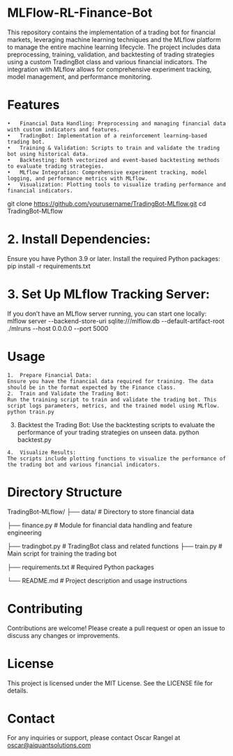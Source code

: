 # MLFlow-RL-Finance-Bot
This repository contains the implementation of a trading bot for financial markets, leveraging machine learning techniques and the MLflow platform to manage the entire machine learning lifecycle. The project includes data preprocessing, training, validation, and backtesting of trading strategies using a custom TradingBot class and various financial indicators. The integration with MLflow allows for comprehensive experiment tracking, model management, and performance monitoring.

# Features

	•	Financial Data Handling: Preprocessing and managing financial data with custom indicators and features.
	•	TradingBot: Implementation of a reinforcement learning-based trading bot.
	•	Training & Validation: Scripts to train and validate the trading bot using historical data.
	•	Backtesting: Both vectorized and event-based backtesting methods to evaluate trading strategies.
	•	MLflow Integration: Comprehensive experiment tracking, model logging, and performance metrics with MLflow.
	•	Visualization: Plotting tools to visualize trading performance and financial indicators.

git clone https://github.com/yourusername/TradingBot-MLflow.git
cd TradingBot-MLflow

# 2.	Install Dependencies:
  Ensure you have Python 3.9 or later. Install the required Python packages:
  pip install -r requirements.txt

# 3.	Set Up MLflow Tracking Server:
  If you don’t have an MLflow server running, you can start one locally:
  mlflow server --backend-store-uri sqlite:///mlflow.db --default-artifact-root ./mlruns --host 0.0.0.0 --port 5000

# Usage
	1.	Prepare Financial Data:
    Ensure you have the financial data required for training. The data should be in the format expected by the Finance class.
	2.	Train and Validate the Trading Bot:
    Run the training script to train and validate the trading bot. This script logs parameters, metrics, and the trained model using MLflow.
    python train.py

  3.	Backtest the Trading Bot:
    Use the backtesting scripts to evaluate the performance of your trading strategies on unseen data.
    python backtest.py

	4.	Visualize Results:
    The scripts include plotting functions to visualize the performance of the trading bot and various financial indicators.

# Directory Structure    
TradingBot-MLflow/
├── data/                 # Directory to store financial data

├── finance.py            # Module for financial data handling and feature engineering

├── tradingbot.py         # TradingBot class and related functions
├── train.py              # Main script for training the trading bot

├── requirements.txt      # Required Python packages

└── README.md             # Project description and usage instructions

# Contributing
Contributions are welcome! Please create a pull request or open an issue to discuss any changes or improvements.

# License
This project is licensed under the MIT License. See the LICENSE file for details.

# Contact
For any inquiries or support, please contact Oscar Rangel at oscar@aiquantsolutions.com

